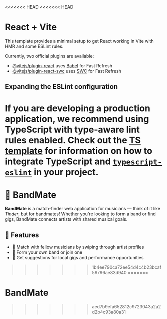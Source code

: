 <<<<<<< HEAD
<<<<<<< HEAD
# React + Vite

This template provides a minimal setup to get React working in Vite with HMR and some ESLint rules.

Currently, two official plugins are available:

- [@vitejs/plugin-react](https://github.com/vitejs/vite-plugin-react/blob/main/packages/plugin-react) uses [Babel](https://babeljs.io/) for Fast Refresh
- [@vitejs/plugin-react-swc](https://github.com/vitejs/vite-plugin-react/blob/main/packages/plugin-react-swc) uses [SWC](https://swc.rs/) for Fast Refresh

## Expanding the ESLint configuration

If you are developing a production application, we recommend using TypeScript with type-aware lint rules enabled. Check out the [TS template](https://github.com/vitejs/vite/tree/main/packages/create-vite/template-react-ts) for information on how to integrate TypeScript and [`typescript-eslint`](https://typescript-eslint.io) in your project.
=======
# 🎸 BandMate

**BandMate** is a match-finder web application for musicians — think of it like *Tinder*, but for bandmates! Whether you're looking to form a band or find gigs, BandMate connects artists with shared musical goals.

## 🚀 Features

- 🎤 Match with fellow musicians by swiping through artist profiles
- 🎸 Form your own band or join one
- 📅 Get suggestions for local gigs and performance opportunities
>>>>>>> 1b4ee790ca72ee54d4c4b23bcaf59796ae83d940
=======
# BandMate
>>>>>>> aed7b9efa652812c9723043a2a2d2b4c93a80a31
